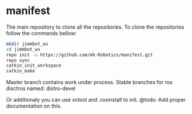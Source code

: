# manifest
The main repository to clone all the repositories.
To clone the repositories follow the commands bellow: 

```bash
mkdir jimmbot_ws
cd jimmbot_ws
repo init -u https://github.com/mh-Robotics/manifest.git
repo sync
catkin_init_workspace
catkin_make
```

Master branch contains work under process. Stable branches for ros disctros named: distro-devel

Or additionaly you can use vctool and .rosinstall to init.
@todo: Add proper documentation on this.